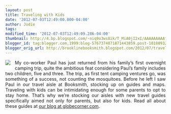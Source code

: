 ```yaml
---
layout: post
title: Traveling with Kids
date: '2012-07-03T12:49:00.000-04:00'
author: Jodie
tags: 
modified_time: '2012-07-03T12:49:09.286-04:00'
thumbnail: http://4.bp.blogspot.com/-niq9o3ws8ik/T_MiA0jI2xI/AAAAAAAAAfk/MWJ6sv8fxM0/s72-c/FC9781934028605+%25281%2529.JPG
blogger_id: tag:blogger.com,1999:blog-5767374071871443859.post-1018093255689505384
blogger_orig_url: http://brooklinebooksmith.blogspot.com/2012/07/traveling-with-kids.html
---
```


<div class="separator" style="clear: both; text-align: center;"><a href="http://4.bp.blogspot.com/-niq9o3ws8ik/T_MiA0jI2xI/AAAAAAAAAfk/MWJ6sv8fxM0/s1600/FC9781934028605+%25281%2529.JPG" imageanchor="1" style="clear: left; float: left; margin-bottom: 1em; margin-right: 1em; text-align: justify;"><img border="0" src="http://4.bp.blogspot.com/-niq9o3ws8ik/T_MiA0jI2xI/AAAAAAAAAfk/MWJ6sv8fxM0/s1600/FC9781934028605+%25281%2529.JPG" /></a><span style="background-color: white; color: #333333; font-family: Verdana, Tahoma, Arial, serif; font-size: 12px; line-height: 21px; text-align: left;"></span></div><div style="text-align: justify;"><span style="background-color: white;">My co-worker Paul has just returned from his family’s first overnight camping trip, quite the ambitious feat considering Paul’s family includes two children, five and three. The trip, as first tent camping ventures go, was something of a success, not counting the mosquitoes. Before he left I saw Paul in our travel aisle at Booksmith, stocking up on guides and maps. Traveling with kids can be intimidating enough for some parents to opt to stay home. That’s why we’re stocking our aisles with new travel guides specifically aimed not only for parents, but also for kids. Read all about these guides at <a href="http://globecornerbookstore.com/blogs/">our blog at globecorner.com</a>.</span></div><div style="text-align: justify;"><span style="background-color: white;"><br /></span></div><div style="text-align: justify;"><br /></div>
